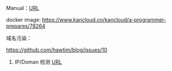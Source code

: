 Manual：[URL](https://shadowsockshelp.github.io/Shadowsocks/apple-id.html)

docker image: https://www.kancloud.cn/kancloud/a-programmer-prepares/78264



域名污染：

https://github.com/hawtim/blog/issues/10

1. IP/Doman 检测 [URL](https://www.ipaddress.com/)